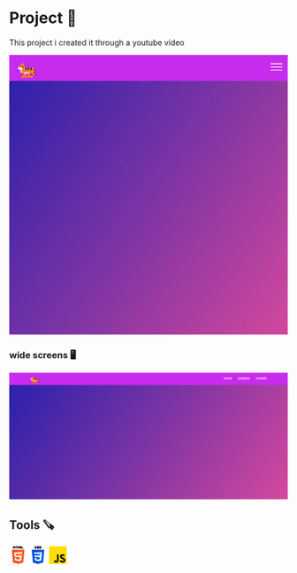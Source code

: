 # Project 📱

This project i created it through a youtube video

<img src="img/botao-hamburguer.gif">

### wide screens 🖥️

<img src="img/tela-cheia.png">

## Tools 🪚

<img src="img/html-5.png">


<img src="img/css-3 (1).png">


<img src="img/js.png">